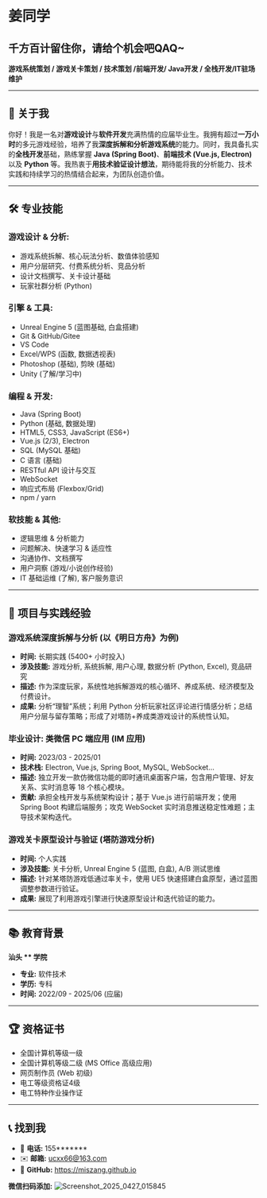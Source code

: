 # 姜同学
## 千方百计留住你，请给个机会吧QAQ~

**游戏系统策划 / 游戏关卡策划 / 技术策划 /前端开发/ Java开发 / 全栈开发/IT驻场维护**

---

## 👋 关于我

你好！我是一名对**游戏设计**与**软件开发**充满热情的应届毕业生。我拥有超过**一万小时**的多元游戏经验，培养了我**深度拆解和分析游戏系统**的能力。同时，我具备扎实的**全栈开发**基础，熟练掌握 **Java (Spring Boot)**、**前端技术 (Vue.js, Electron)** 以及 **Python** 等。我热衷于**用技术验证设计想法**，期待能将我的分析能力、技术实践和持续学习的热情结合起来，为团队创造价值。

---

## 🛠️ 专业技能

### 游戏设计 & 分析:
*   游戏系统拆解、核心玩法分析、数值体验感知
*   用户分层研究、付费系统分析、竞品分析
*   设计文档撰写、关卡设计基础
*   玩家社群分析 (Python)

### 引擎 & 工具:
*   Unreal Engine 5 (蓝图基础, 白盒搭建)
*   Git & GitHub/Gitee
*   VS Code
*   Excel/WPS (函数, 数据透视表)
*   Photoshop (基础), 剪映 (基础)
*   Unity (了解/学习中)

### 编程 & 开发:
*   Java (Spring Boot)
*   Python (基础, 数据处理)
*   HTML5, CSS3, JavaScript (ES6+)
*   Vue.js (2/3), Electron
*   SQL (MySQL 基础)
*   C 语言 (基础)
*   RESTful API 设计与交互
*   WebSocket
*   响应式布局 (Flexbox/Grid)
*   npm / yarn

### 软技能 & 其他:
*   逻辑思维 & 分析能力
*   问题解决、快速学习 & 适应性
*   沟通协作、文档撰写
*   用户洞察 (游戏/小说创作经验)
*   IT 基础运维 (了解), 客户服务意识

---

## 🚀 项目与实践经验

### 游戏系统深度拆解与分析 (以《明日方舟》为例)
*   **时间:** 长期实践 (5400+ 小时投入)
*   **涉及技能:** 游戏分析, 系统拆解, 用户心理, 数据分析 (Python, Excel), 竞品研究
*   **描述:** 作为深度玩家，系统性地拆解游戏的核心循环、养成系统、经济模型及付费设计。
*   **成果:** 分析“理智”系统；利用 Python 分析玩家社区评论进行情感分析；总结用户分层与留存策略；形成了对塔防+养成类游戏设计的系统性认知。

### 毕业设计: 类微信 PC 端应用 (IM 应用)
*   **时间:** 2023/03 - 2025/01
*   **技术栈:** Electron, Vue.js, Spring Boot, MySQL, WebSocket...
*   **描述:** 独立开发一款仿微信功能的即时通讯桌面客户端，包含用户管理、好友关系、实时消息等 18 个核心模块。
*   **贡献:** 承担全栈开发与系统架构设计；基于 Vue.js 进行前端开发；使用 Spring Boot 构建后端服务；攻克 WebSocket 实时消息推送稳定性难题；主导技术架构迭代。

### 游戏关卡原型设计与验证 (塔防游戏分析)
*   **时间:** 个人实践
*   **涉及技能:** 关卡分析, Unreal Engine 5 (蓝图, 白盒), A/B 测试思维
*   **描述:** 针对某塔防游戏低通过率关卡，使用 UE5 快速搭建白盒原型，通过蓝图调整参数进行验证。
*   **成果:** 展现了利用游戏引擎进行快速原型设计和迭代验证的能力。

---

## 📚 教育背景

**汕头 ** 学院**
*   **专业:** 软件技术
*   **学历:** 专科
*   **时间:** 2022/09 - 2025/06 (应届)

---

## 🏆 资格证书

*   全国计算机等级一级
*   全国计算机等级二级 (MS Office 高级应用)
*   网页制作员 (Web 初级)
*   电工等级资格证4级
*   电工特种作业操作证

---

## 📞 找到我

*   📱 **电话:** 155*******
*   ✉️ **邮箱:** [ucxx66@163.com](mailto:ucxx66@163.com)
*   🔗 **GitHub:** https://miszang.github.io

**微信扫码添加:**
![Screenshot_2025_0427_015845](https://github.com/user-attachments/assets/aefae782-a13d-4d30-bd56-64143d4c3933)

